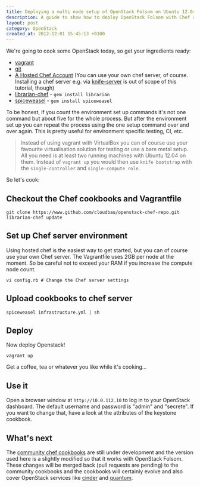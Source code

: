 ```yaml
---
title: Deploying a multi node setup of OpenStack Folsom on Ubuntu 12.04.1 LTS with one command
description: A guide to show how to deploy OpenStack Folsom with Chef and Vagrant
layout: post
category: OpenStack
created_at: 2012-12-01 15:45:13 +0100
---
```


We're going to cook some OpenStack today, so get your ingredients ready:

 - [vagrant][vg]
 - [git][git]
 - [A Hosted Chef Account][hostedchef] (You can use your own chef server, of course. Installing a chef server e.g. via [knife-server][ks] is out of scope of this tutorial, though)
 - [librarian-chef][lib] - `gem install librarian`
 - [spiceweasel][sw] - `gem install spiceweasel`

To be honest, if you count the environment set up commands it's not one command but about five for the whole process. But after the environment set up you can repeat the process using the one setup command over and over again. This is pretty useful for environment specific testing, CI, etc.

> Instead of using vagrant with VirtualBox you can of course use your favourite virtualisation solution for testing or use a bare metal setup. All you need is at least two running machines with Ubuntu 12.04 on them. Instead of `vagrant up` you would then use `knife bootstrap` with the `single-controller` and `single-compute role`.

So let's cook:

## Checkout the Chef cookbooks and Vagrantfile

    git clone https://www.github.com/cloudbau/openstack-chef-repo.git
    librarian-chef update

## Set up Chef server environment

Using hosted chef is the easiest way to get started, but you can of course use your own Chef server. The Vagrantfile uses 2GB per  node at the moment. So be careful not to exceed your RAM if you increase the compute node count.

    vi config.rb # Change the Chef server settings

## Upload cookbooks to chef server

    spiceweasel infrastructure.yml | sh

## Deploy

Now deploy Openstack!

    vagrant up

Get a coffee, tea or whatever you like while it's cooking…

## Use it

Open a browser window at `http://10.0.112.10` to log in to your OpenStack dashboard. The default username and password is "admin" and "secrete". If you want to change that, have a look at the attributes of the keystone cookbook.

## What's next

The [community chef cookbooks][opsoschef] are still under development and the version used here is a slightly modified so that it works with OpenStack Folsom. These changes will be merged back (pull requests are pending) to the community cookbooks and the cookbooks will certainly evolve and also cover OpenStack services like [cinder][cinder] and [quantum][quantum].




[vg]: http://www.vagrantup.com
[git]: http://git-scm.com/
[hostedchef]: http://www.opscode.com/hosted-chef/
[ks]: http://fnichol.github.com/knife-server/
[opsoschef]: http://www.opscode.com/solutions/chef-openstack/
[cinder]: http://wiki.openstack.org/Cinder
[quantum]: http://wiki.openstack.org/Quantum
[lib]: https://github.com/applicationsonline/librarian
[sw]: http://wiki.opscode.com/display/chef/Spiceweasel